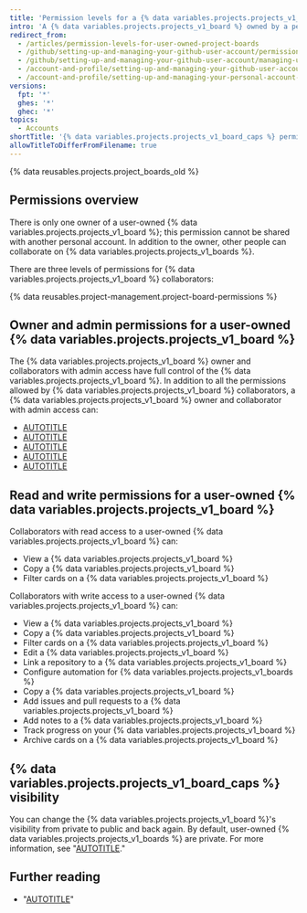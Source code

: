 ```yaml
---
title: 'Permission levels for a {% data variables.projects.projects_v1_board %} owned by a personal account'
intro: 'A {% data variables.projects.projects_v1_board %} owned by a personal account has two permission levels: the {% data variables.projects.projects_v1_board %} owner and collaborators.'
redirect_from:
  - /articles/permission-levels-for-user-owned-project-boards
  - /github/setting-up-and-managing-your-github-user-account/permission-levels-for-user-owned-project-boards
  - /github/setting-up-and-managing-your-github-user-account/managing-user-account-settings/permission-levels-for-user-owned-project-boards
  - /account-and-profile/setting-up-and-managing-your-github-user-account/managing-user-account-settings/permission-levels-for-user-owned-project-boards
  - /account-and-profile/setting-up-and-managing-your-personal-account-on-github/managing-personal-account-settings/permission-levels-for-a-project-board-owned-by-a-personal-account
versions:
  fpt: '*'
  ghes: '*'
  ghec: '*'
topics:
  - Accounts
shortTitle: '{% data variables.projects.projects_v1_board_caps %} permissions'
allowTitleToDifferFromFilename: true
---
```


{% data reusables.projects.project_boards_old %}

## Permissions overview

There is only one owner of a user-owned {% data variables.projects.projects_v1_board %}; this permission cannot be shared with another personal account. In addition to the owner, other people can collaborate on {% data variables.projects.projects_v1_boards %}.

There are three levels of permissions for {% data variables.projects.projects_v1_board %} collaborators:

{% data reusables.project-management.project-board-permissions %}

## Owner and admin permissions for a user-owned {% data variables.projects.projects_v1_board %}

The {% data variables.projects.projects_v1_board %} owner and collaborators with admin access have full control of the {% data variables.projects.projects_v1_board %}. In addition to all the permissions allowed by {% data variables.projects.projects_v1_board %} collaborators, a {% data variables.projects.projects_v1_board %} owner and collaborator with admin access can:

- [AUTOTITLE](/account-and-profile/setting-up-and-managing-your-personal-account-on-github/managing-user-account-settings/managing-access-to-your-personal-accounts-project-boards)
- [AUTOTITLE](/issues/organizing-your-work-with-project-boards/managing-project-boards/changing-project-board-visibility)
- [AUTOTITLE](/issues/organizing-your-work-with-project-boards/managing-project-boards/deleting-a-project-board)
- [AUTOTITLE](/issues/organizing-your-work-with-project-boards/managing-project-boards/closing-a-project-board)
- [AUTOTITLE](/issues/organizing-your-work-with-project-boards/managing-project-boards/reopening-a-closed-project-board)

## Read and write permissions for a user-owned {% data variables.projects.projects_v1_board %}

Collaborators with read access to a user-owned {% data variables.projects.projects_v1_board %} can:

- View a {% data variables.projects.projects_v1_board %}
- Copy a {% data variables.projects.projects_v1_board %}
- Filter cards on a {% data variables.projects.projects_v1_board %}

Collaborators with write access to a user-owned {% data variables.projects.projects_v1_board %} can:

- View a {% data variables.projects.projects_v1_board %}
- Copy a {% data variables.projects.projects_v1_board %}
- Filter cards on a {% data variables.projects.projects_v1_board %}
- Edit a {% data variables.projects.projects_v1_board %}
- Link a repository to a {% data variables.projects.projects_v1_board %}
- Configure automation for {% data variables.projects.projects_v1_boards %}
- Copy a {% data variables.projects.projects_v1_board %}
- Add issues and pull requests to a {% data variables.projects.projects_v1_board %}
- Add notes to a {% data variables.projects.projects_v1_board %}
- Track progress on your {% data variables.projects.projects_v1_board %}
- Archive cards on a {% data variables.projects.projects_v1_board %}

## {% data variables.projects.projects_v1_board_caps %} visibility

You can change the {% data variables.projects.projects_v1_board %}'s visibility from private to public and back again. By default, user-owned {% data variables.projects.projects_v1_boards %} are private. For more information, see "[AUTOTITLE](/issues/organizing-your-work-with-project-boards/managing-project-boards/changing-project-board-visibility)."

## Further reading

- "[AUTOTITLE](/account-and-profile/setting-up-and-managing-your-personal-account-on-github/managing-user-account-settings/managing-access-to-your-personal-accounts-project-boards)"
